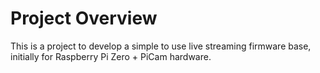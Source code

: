 # Project Overview

This is a project to develop a simple to use live streaming firmware base, initially for Raspberry Pi Zero + PiCam hardware.


